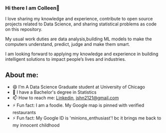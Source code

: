 ### Hi there I am Colleen👋

I love sharing my knowledge and experience, contribute to open source projects related to Data Science, and sharing statistical problems as code on this repository.

My usual work duties are data analysis,building ML models to make the computers understand, predict, judge and make them smart.

I am looking forward to applying my knowledge and experience in building intelligent solutions to impact people’s lives and industries.


## About me:

- 😄 I’m A Data Science Graduate student at University of Chicago
- 💼 I have a Bachelor's degree in Statistics
- 📫 How to reach me: [Linkedin](https://www.linkedin.com/in/colleenjung/), jshn2121@gmail.com
- ⚡ Fun fact: I am a foodie. My Google map is pinned with verified restaurants
- ⚡ Fun fact: My Google ID is 'minions_enthusiast'! bc it brings me back to my innocent childhood 
